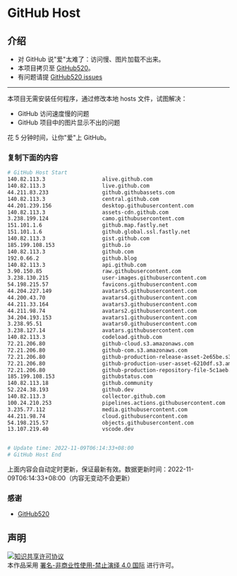 # GitHub Host
## 介绍
- 对 GitHub 说"爱"太难了：访问慢、图片加载不出来。
- 本项目拷贝至 [GitHub520](https://github.com/521xueweihan/GitHub520)。
- 有问题请提 [GitHub520 issues](https://github.com/521xueweihan/GitHub520/issues/new)

---

本项目无需安装任何程序，通过修改本地 hosts 文件，试图解决：
- GitHub 访问速度慢的问题
- GitHub 项目中的图片显示不出的问题

花 5 分钟时间，让你"爱"上 GitHub。

### 复制下面的内容
```bash
# GitHub Host Start
140.82.113.3                  alive.github.com
140.82.113.3                  live.github.com
44.211.83.233                 github.githubassets.com
140.82.113.3                  central.github.com
44.201.239.156                desktop.githubusercontent.com
140.82.113.3                  assets-cdn.github.com
3.238.199.124                 camo.githubusercontent.com
151.101.1.6                   github.map.fastly.net
151.101.1.6                   github.global.ssl.fastly.net
140.82.113.3                  gist.github.com
185.199.108.153               github.io
140.82.113.3                  github.com
192.0.66.2                    github.blog
140.82.113.3                  api.github.com
3.90.150.85                   raw.githubusercontent.com
3.238.130.215                 user-images.githubusercontent.com
54.198.215.57                 favicons.githubusercontent.com
44.204.227.149                avatars5.githubusercontent.com
44.200.43.70                  avatars4.githubusercontent.com
44.211.33.164                 avatars3.githubusercontent.com
44.211.98.74                  avatars2.githubusercontent.com
34.204.193.153                avatars1.githubusercontent.com
3.238.95.51                   avatars0.githubusercontent.com
3.238.127.14                  avatars.githubusercontent.com
140.82.113.3                  codeload.github.com
72.21.206.80                  github-cloud.s3.amazonaws.com
72.21.206.80                  github-com.s3.amazonaws.com
72.21.206.80                  github-production-release-asset-2e65be.s3.amazonaws.com
72.21.206.80                  github-production-user-asset-6210df.s3.amazonaws.com
72.21.206.80                  github-production-repository-file-5c1aeb.s3.amazonaws.com
185.199.108.153               githubstatus.com
140.82.113.18                 github.community
52.224.38.193                 github.dev
140.82.113.3                  collector.github.com
100.24.210.253                pipelines.actions.githubusercontent.com
3.235.77.112                  media.githubusercontent.com
44.211.98.74                  cloud.githubusercontent.com
54.198.215.57                 objects.githubusercontent.com
13.107.219.40                 vscode.dev


# Update time: 2022-11-09T06:14:33+08:00
# GitHub Host End

```
上面内容会自动定时更新，保证最新有效。数据更新时间：2022-11-09T06:14:33+08:00（内容无变动不会更新）

### 感谢

- [GitHub520](https://github.com/521xueweihan/GitHub520)

## 声明
<a rel="license" href="https://creativecommons.org/licenses/by-nc-nd/4.0/deed.zh"><img alt="知识共享许可协议" style="border-width: 0" src="https://licensebuttons.net/l/by-nc-nd/4.0/88x31.png"></a><br>本作品采用 <a rel="license" href="https://creativecommons.org/licenses/by-nc-nd/4.0/deed.zh">署名-非商业性使用-禁止演绎 4.0 国际</a> 进行许可。